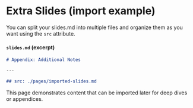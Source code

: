 # Extra Slides (import example)

You can split your slides.md into multiple files and organize them as you want using the `src` attribute.

#### `slides.md` (excerpt)

```markdown
# Appendix: Additional Notes

---

## src: ./pages/imported-slides.md
```

This page demonstrates content that can be imported later for deep dives or appendices.
